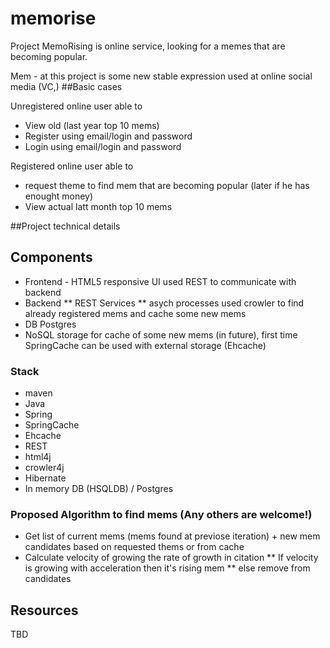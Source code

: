 # memorise

Project MemoRising is online service,
looking for a memes that are becoming popular.

Mem - at this project is some new stable expression used at online social media (VC,)
##Basic cases 

Unregistered online user able to 
* View old (last year top 10 mems)
* Register using email/login and password 
* Login using email/login and password 

Registered online user able to 
* request theme to find mem that are becoming popular (later if he has enought money)
* View actual latt month top 10 mems



##Project technical details

## Components

* Frontend - HTML5 responsive UI used REST to communicate with backend 
* Backend
** REST Services
** asych processes used crowler to find already registered mems and cache some new mems
* DB Postgres
* NoSQL storage for cache of some new mems (in future), first time SpringCache can be used with external storage (Ehcache)

### Stack 

* maven
* Java 
* Spring 
* SpringCache
* Ehcache
* REST
* html4j
* crowler4j
* Hibernate
* In memory DB (HSQLDB) / Postgres

### Proposed Algorithm to find mems (Any others are welcome!)

* Get list of current mems (mems found at previose iteration) + new mem candidates based on requested thems or from cache
* Calculate velocity of growing the rate of growth in citation
** If velocity is growing with acceleration then it's rising mem
** else remove from candidates 

## Resources
TBD
